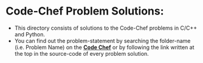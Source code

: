 # Code-Chef Problem Solutions:  

* This directory consists of solutions to the Code-Chef problems in C/C++ and Python.
* You can find out the problem-statement by searching the folder-name (i.e. Problem Name) on the [**Code Chef**](https://www.codechef.com) or by following the link written at the top in the source-code of every problem solution.
